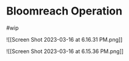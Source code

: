 # Bloomreach Operation
#wip

![[Screen Shot 2023-03-16 at 6.16.31 PM.png]]

![[Screen Shot 2023-03-16 at 6.15.36 PM.png]]